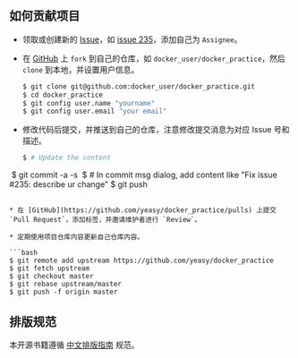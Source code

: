 ## 如何贡献项目

* 领取或创建新的 [Issue](https://github.com/yeasy/docker_practice/issues)，如 [issue 235](https://github.com/yeasy/docker_practice/issues/235)，添加自己为 `Assignee`。

* 在 [GitHub](https://github.com/yeasy/docker_practice/fork) 上 `fork` 到自己的仓库，如 `docker_user/docker_practice`，然后 `clone` 到本地，并设置用户信息。

  ```bash
  $ git clone git@github.com:docker_user/docker_practice.git
  $ cd docker_practice
  $ git config user.name "yourname"
  $ git config user.email "your email"
  ```

* 修改代码后提交，并推送到自己的仓库，注意修改提交消息为对应 Issue 号和描述。

  ```bash
  $ # Update the content
  $ git commit -a -s
  $ # In commit msg dialog, add content like "Fix issue #235: describe ur change"
  $ git push
  ```

* 在 [GitHub](https://github.com/yeasy/docker_practice/pulls) 上提交 `Pull Request`，添加标签，并邀请维护者进行 `Review`。

* 定期使用项目仓库内容更新自己仓库内容。

  ```bash
  $ git remote add upstream https://github.com/yeasy/docker_practice
  $ git fetch upstream
  $ git checkout master
  $ git rebase upstream/master
  $ git push -f origin master
  ```

## 排版规范

本开源书籍遵循 [中文排版指南](https://github.com/mzlogin/chinese-copywriting-guidelines) 规范。
